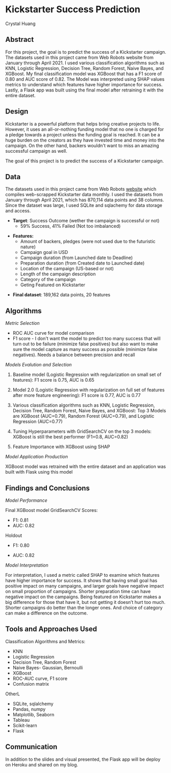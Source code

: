 # Kickstarter Success Prediction

Crystal Huang

## Abstract

For this project, the goal is to predict the success of a Kickstarter campaign. The datasets used in this project came from Web Robots website from January through April 2021. I used various classification algorithms such as KNN, Logistic Regression, Decision Tree, Random Forest, Naive Bayes, and XGBoost. My final classification model was XGBoost that has a F1 score of 0.80 and AUC score of 0.82. The Model was interpreted using SHAP values metrics to understand which features have higher importance for success. Lastly, a Flask app was built using the final model after retraining it with the entire dataset.

## Design

Kickstarter is a powerful platform that helps bring creative projects to life. However, it uses an all-or-nothing funding model that no one is charged for a pledge towards a project unless the funding goal is reached. It can be a huge burden on the creators as they have invested time and money into the campaign. On the other hand, backers wouldn't want to miss an amazing successful campaign as well.

The goal of this project is to predict the success of a Kickstarter campaign.

## Data

The datasets used in this project came from Web Robots [website](https://webrobots.io/kickstarter-datasets/) which compiles web-scrapped Kickstarter data monthly. I used the datasets from January through April 2021, which has 870,114 data points and 38 columns. Since the dataset was large, I used SQLite and sqlachemy for data storage and access.

* **Target**: Success Outcome (wether the campaign is successful or not)
  * 59% Success, 41% Failed (Not too imbalanced)

- **Features:**
  - Amount of backers, pledges (were not used due to the futuristic nature)
  - Campaign goal in USD
  - Campaign duration (from Launched date to Deadline)
  - Preparation duration (from Created date to Launched date)
  - Location of the campaign (US-based or not)
  - Length of the campaign description
  - Category of the campaign
  - Geting Featured on Kickstarter

* **Final dataset**: 189,162 data points, 20 features

## Algorithms

*Metric Selection*

* ROC AUC curve for model comparison
* F1 score - I don't want the model to predict too many success that will turn out to be failure (minimize false positives) but also want to make sure the model capture as many success as possible (minimize false negatives). Needs a balance between precision and recall

*Models Evalution and Selection*

1. Baseline model (Logistic Regression with regularization on small set of features): F1 score is 0.75, AUC is 0.65
2. Model 2.0 (Logistic Regression with regularization on full set of features after more feature engineering): F1 score is 0.77, AUC is 0.77
3. Various classification algorithms such as KNN, Logistic Regression, Decision Tree, Random Forest, Naive Bayes, and XGBoost: Top 3 Models are XGBoost (AUC=0.79), Random Forest (AUC=0.79), and Logistic Regression (AUC=0.77)
4. Tuning Hyperparameters with GridSearchCV on the top 3 models: XGBoost is still the best performer (F1=0.8, AUC=0.82)

5. Feature Importance with XGBoost using SHAP

*Model Application Production*

XGBoost model was retrained with the entire dataset and an application was built with Flask using this model

## Findings and Conclusions

*Model Performance*

Final XGBoost model GridSearchCV Scores:

* F1: 0.81
* AUC: 0.82

Holdout

* F1: 0.80

* AUC: 0.82

*Model Interpretation*

For interpretation, I used a metric called SHAP to examine which features have higher importance for success. It shows that having small goal has positive impact on many campaigns, and larger goals have negative impact on small proportion of campaigns. Shorter preparation time can have negative impact on the campaigns. Being featured on Kickstarter makes a big difference for those that have it, but not getting it doesn’t hurt too much. Shorter campaigns do better than the longer ones. And choice of category can make a difference on the outcome.

## Tools and Approaches Used

Classification Algorithms and Metrics:

- KNN
- Logistic Regression
- Decision Tree, Random Forest
- Naive Bayes- Gaussian, Bernoulli
- XGBoost
- ROC-AUC curve, F1 score
- Confusion matrix

OtherL

* SQLite, sqlalchemy
* Pandas, numpy
* Matplotlib, Seaborn
* Tableau
* Scikit-learn
* Flask

## Communication

In addition to the slides and visual presented, the Flask app will be deploy on Heroku and shared on my blog.